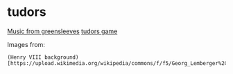 # tudors

[Music from greensleeves](https://www.mfiles.co.uk/scores/greensleeves-flute-and-guitar.htm)
[tudors game](http:www2.geog.ucl.ac.uk/~plewis/tudors/beau.html)

Images from:

    (Henry VIII background)[https://upload.wikimedia.org/wikipedia/commons/f/f5/Georg_Lemberger%2C_Battle_of_Guinegate_%281513%29%2C_Triumphzug_Kaiser_Maximilians.jpg]

